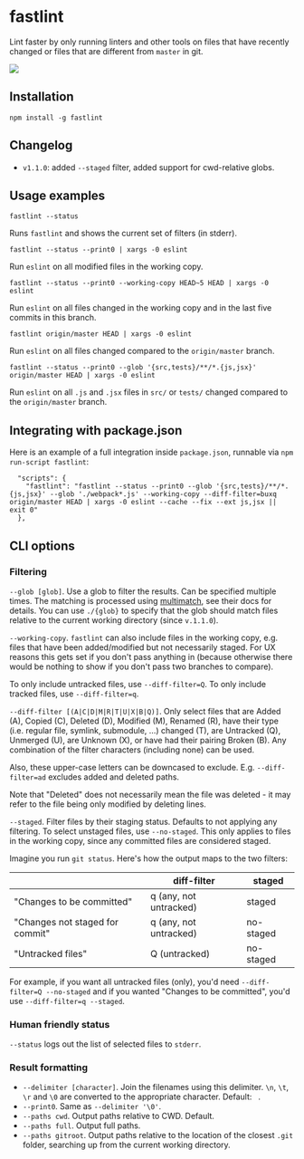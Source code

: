 # fastlint

Lint faster by only running linters and other tools on files that have recently changed or files that are different from `master` in git.

![](https://github.com/mixu/fastlint/raw/master/img/screenshot.png)

## Installation

```
npm install -g fastlint
```

## Changelog

- `v1.1.0`: added `--staged` filter, added support for cwd-relative globs.

## Usage examples

`fastlint --status`

Runs `fastlint` and shows the current set of filters (in stderr).

`fastlint --status --print0 | xargs -0 eslint`

Run `eslint` on all modified files in the working copy.

`fastlint --status --print0 --working-copy HEAD~5 HEAD | xargs -0 eslint`

Run `eslint` on all files changed in the working copy and in the last five commits in this branch.

`fastlint origin/master HEAD | xargs -0 eslint`

Run `eslint` on all files changed compared to the `origin/master` branch.

`fastlint --status --print0 --glob '{src,tests}/**/*.{js,jsx}' origin/master HEAD | xargs -0 eslint`

Run `eslint` on all `.js` and `.jsx` files in `src/` or `tests/` changed compared to the `origin/master` branch.

## Integrating with package.json

Here is an example of a full integration inside `package.json`, runnable via `npm run-script fastlint`:

```
  "scripts": {
    "fastlint": "fastlint --status --print0 --glob '{src,tests}/**/*.{js,jsx}' --glob './webpack*.js' --working-copy --diff-filter=buxq origin/master HEAD | xargs -0 eslint --cache --fix --ext js,jsx || exit 0"
  },
```

## CLI options

### Filtering

`--glob [glob]`. Use a glob to filter the results. Can be specified multiple times. The matching is processed using [multimatch](https://github.com/sindresorhus/multimatch), see their docs for details. You can use `./{glob}` to specify that the glob should match files relative to the current working directory (since `v.1.1.0`).

`--working-copy`. `fastlint` can also include files in the working copy, e.g. files that have been added/modified but not necessarily staged. For UX reasons this gets set if you don't pass anything in (because otherwise there would be nothing to show if you don't pass two branches to compare).

To only include untracked files, use `--diff-filter=Q`. To only include tracked files, use `--diff-filter=q`.

`--diff-filter [(A|C|D|M|R|T|U|X|B|Q)]`. Only select files that are Added (A), Copied (C), Deleted (D), Modified (M), Renamed (R), have their type (i.e. regular file, symlink, submodule, …​) changed (T), are Untracked (Q), Unmerged (U), are Unknown (X), or have had their pairing Broken (B). Any combination of the filter characters (including none) can be used.

Also, these upper-case letters can be downcased to exclude. E.g. `--diff-filter=ad` excludes added and deleted paths.

Note that "Deleted" does not necessarily mean the file was deleted - it may refer to the file being only modified by deleting lines.

`--staged`. Filter files by their staging status. Defaults to not applying any filtering. To select unstaged files, use `--no-staged`. This only applies to files in the working copy, since any committed files are considered staged.

Imagine you run `git status`. Here's how the output maps to the two filters:

|                                 | diff-filter            | staged    |
|---------------------------------|------------------------|-----------|
| "Changes to be committed"       | q (any, not untracked) | staged    |
| "Changes not staged for commit" | q (any, not untracked) | no-staged |
| "Untracked files"               | Q (untracked)          | no-staged |

For example, if you want all untracked files (only), you'd need `--diff-filter=Q --no-staged` and if you wanted "Changes to be committed", you'd use `--diff-filter=q --staged`.

### Human friendly status

`--status` logs out the list of selected files to `stderr`.

### Result formatting

- `--delimiter [character]`. Join the filenames using this delimiter. `\n`, `\t`, `\r` and `\0` are converted to the appropriate character. Default: ` `.
- `--print0`. Same as `--delimiter '\0'`.
- `--paths cwd`. Output paths relative to CWD. Default.
- `--paths full`. Output full paths.
- `--paths gitroot`. Output paths relative to the location of the closest `.git` folder, searching up from the current working directory.
